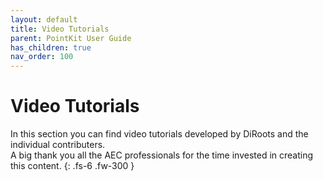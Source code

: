 ```yaml
---
layout: default
title: Video Tutorials
parent: PointKit User Guide
has_children: true
nav_order: 100
---
```


# Video Tutorials

In this section you can find video tutorials developed by DiRoots and the individual contributers.  
A big thank you all the AEC professionals for the time invested in creating this content.
{: .fs-6 .fw-300 }
